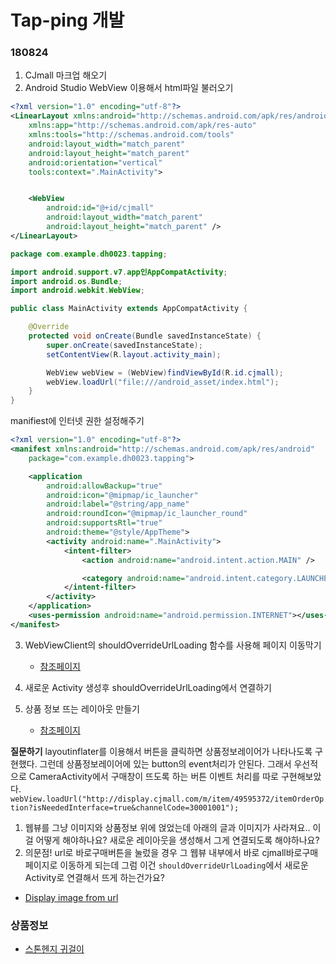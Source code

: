 # Tap-ping 개발

### 180824

1. CJmall 마크업 해오기
2. Android Studio WebView 이용해서 html파일 불러오기

```xml
<?xml version="1.0" encoding="utf-8"?>
<LinearLayout xmlns:android="http://schemas.android.com/apk/res/android"
    xmlns:app="http://schemas.android.com/apk/res-auto"
    xmlns:tools="http://schemas.android.com/tools"
    android:layout_width="match_parent"
    android:layout_height="match_parent"
    android:orientation="vertical"
    tools:context=".MainActivity">


    <WebView
        android:id="@+id/cjmall"
        android:layout_width="match_parent"
        android:layout_height="match_parent" />
</LinearLayout>
```

```java
package com.example.dh0023.tapping;

import android.support.v7.app인AppCompatActivity;
import android.os.Bundle;
import android.webkit.WebView;

public class MainActivity extends AppCompatActivity {

    @Override
    protected void onCreate(Bundle savedInstanceState) {
        super.onCreate(savedInstanceState);
        setContentView(R.layout.activity_main);

        WebView webView = (WebView)findViewById(R.id.cjmall);
        webView.loadUrl("file:///android_asset/index.html");
    }
}
```

manifiest에 인터넷 권한 설정해주기

```xml
<?xml version="1.0" encoding="utf-8"?>
<manifest xmlns:android="http://schemas.android.com/apk/res/android"
    package="com.example.dh0023.tapping">

    <application
        android:allowBackup="true"
        android:icon="@mipmap/ic_launcher"
        android:label="@string/app_name"
        android:roundIcon="@mipmap/ic_launcher_round"
        android:supportsRtl="true"
        android:theme="@style/AppTheme">
        <activity android:name=".MainActivity">
            <intent-filter>
                <action android:name="android.intent.action.MAIN" />

                <category android:name="android.intent.category.LAUNCHER" />
            </intent-filter>
        </activity>
    </application>
    <uses-permission android:name="android.permission.INTERNET"></uses-permission>
</manifest>
```

3. WebViewClient의 shouldOverrideUrlLoading 함수를 사용해 페이지 이동막기
	- [참조페이지](http://cofs.tistory.com/186)

4. 새로운 Activity 생성후  shouldOverrideUrlLoading에서 연결하기
5. 상품 정보 뜨는 레이아웃 만들기
	- [참조페이지](http://wimir-dev.tistory.com/11)


**질문하기**
layoutinflater를 이용해서 버튼을 클릭하면 상품정보레이어가 나타나도록 구현했다. 그런데 상품정보레이어에 있는 button의 event처리가 안된다.
그래서 우선적으로 CameraActivity에서 구매창이 뜨도록 하는 버튼 이벤트 처리를 따로 구현해보았다.
`webView.loadUrl("http://display.cjmall.com/m/item/49595372/itemOrderOption?isNeededInterface=true&channelCode=30001001");`

1. 웹뷰를 그냥 이미지와 상품정보 위에 얹었는데 아래의 글과 이미지가 사라져요.. 이걸 어떻게 해야하나요? 새로운 레이아웃을 생성해서 그게 연결되도록 해야하나요?
2. 의문점! url로 바로구매버튼을 눌렀을 경우 그 웹뷰 내부에서 바로 cjmall바로구매페이지로 이동하게 되는데 그럼 이건 `shouldOverrideUrlLoading`에서 새로운 Activity로 연결해서 뜨게 하는건가요?




- [Display image from url](https://stackoverflow.com/questions/3118691/android-make-an-image-at-a-url-equal-to-imageviews-image)




### 상품정보

- [스톤헨지 귀걸이](http://display.cjmall.com/p/item/49595372?channelCode=30001001&k=%EC%8A%A4%ED%86%A4%ED%97%A8%EC%A7%80)


